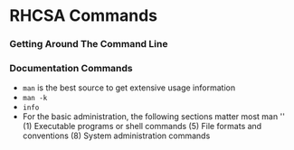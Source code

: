 # RHCSA Commands
### Getting Around The Command Line
### Documentation Commands
 - `man` is the best source to get extensive usage information
 - `man -k`
 - `info`
 - For the basic administration, the following sections matter most man '' (1) Executable programs or shell commands (5) File formats and conventions (8) System administration commands 

